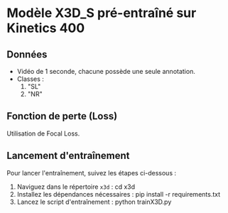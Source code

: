 # Modèle X3D_S pré-entraîné sur Kinetics 400

## Données
- Vidéo de 1 seconde, chacune possède une seule annotation.
- Classes :
  1. "SL"
  2. "NR"

## Fonction de perte (Loss)
Utilisation de Focal Loss.

## Lancement d'entraînement
Pour lancer l'entraînement, suivez les étapes ci-dessous :

1. Naviguez dans le répertoire `x3d` :
   cd x3d
2. Installez les dépendances nécessaires :
   pip install -r requirements.txt 
3. Lancez le script d'entraînement :
   python trainX3D.py
